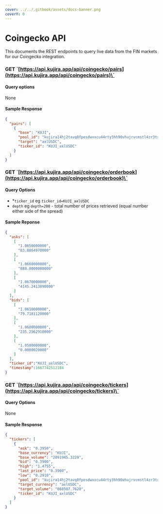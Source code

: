 ```yaml
---
cover: ../../.gitbook/assets/docs-banner.png
coverY: 0
---
```


# Coingecko API

This documents the REST endpoints to query live data from the FIN markets for our Coingecko integration.

### GET \`[https://api.kujira.app/api/coingecko/pairs](https://api.kujira.app/api/coingecko/pairs)\`

#### Query options

None

#### Sample Response

```json
{
  "pairs": [
    {
      "base": "KUJI",
      "pool_id": "kujira14hj2tavq8fpesdwxxcu44rty3hh90vhujrvcmstl4zr3txmfvw9sl4e867",
      "target": "axlUSDC",
      "ticker_id": "KUJI_axlUSDC"
    }
  ]
}
```

### GET \`[https://api.kujira.app/api/coingecko/orderbook](https://api.kujira.app/api/coingecko/orderbook)\`

#### Query Options

* \*`ticker_id` eg `ticker_id=KUJI_axlUSDC`
* `depth` eg `depth=200` - total number of prices retrieved (equal number either side of the spread)

#### Sample Reponse

```json
{
  "asks": [
    [
      "1.0650000000",
      "83.8864970000"
    ],
    [
      "1.0660000000",
      "888.0000000000"
    ],
    [
      "1.0670000000",
      "4145.2413890000"
    ]
  ],
  "bids": [
    [
      "1.0610000000",
      "79.7181120000"
    ],
    [
      "1.0600000000",
      "235.2562910000"
    ],
    [
      "1.0580000000",
      "0.0000020000"
    ]
  ],
  "ticker_id":"KUJI_axlUSDC",
  "timestamp":1667742512184
}
```

### GET \`[https://api.kujira.app/api/coingecko/tickers](https://api.kujira.app/api/coingecko/tickers)\`

#### Query Options

None

#### Sample Response

```json
{
  "tickers": [
    {
      "ask": "0.3950",
      "base_currency": "KUJI",
      "base_volume": "2091945.3229",
      "bid": "0.3900",
      "high": "1.4755",
      "last_price": "0.3900",
      "low": "0.2910",
      "pool_id": "kujira14hj2tavq8fpesdwxxcu44rty3hh90vhujrvcmstl4zr3txmfvw9sl4e867",
      "target_currency": "axlUSDC",
      "target_volume": "868587.7620",
      "ticker_id": "KUJI_axlUSDC"
    } 
  ]
}
```
